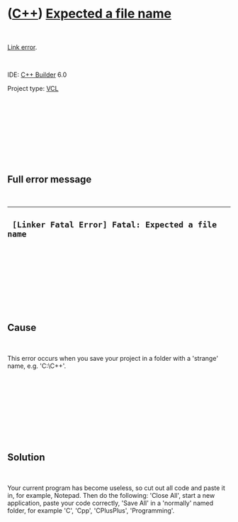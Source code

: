 
 

 

 

 

 

([C++](Cpp.md)) [Expected a file name](CppLinkErrorExpectedAfileName.md)
==========================================================================

 

[Link error](CppLinkError.md).

 

IDE: [C++ Builder](CppBuilder.md) 6.0

Project type: [VCL](CppVcl.md)

 

 

 

 

 

Full error message
------------------

 

  -----------------------------------------------------
  ` [Linker Fatal Error] Fatal: Expected a file name`
  -----------------------------------------------------

 

 

 

 

 

Cause
-----

 

This error occurs when you save your project in a folder with a
'strange' name, e.g. 'C:\\C++'.

 

 

 

 

 

Solution
--------

 

Your current program has become useless, so cut out all code and paste
it in, for example, Notepad. Then do the following: 'Close All', start a
new application, paste your code correctly, 'Save All' in a 'normally'
named folder, for example 'C', 'Cpp', 'CPlusPlus', 'Programming'.

 

 

 

 

 

 

